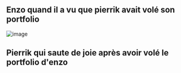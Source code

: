 ## Enzo quand il a vu que pierrik avait volé son portfolio
![image](https://github.com/EpitechPromo2028/B-CPE-200-MPL-2-1-corewar-elias-josue.hajjar-llauquen/assets/145333474/b6969f76-c5cf-4fa1-b14f-316995f88fe3)

## Pierrik qui saute de joie après avoir volé le portfolio d'enzo 
